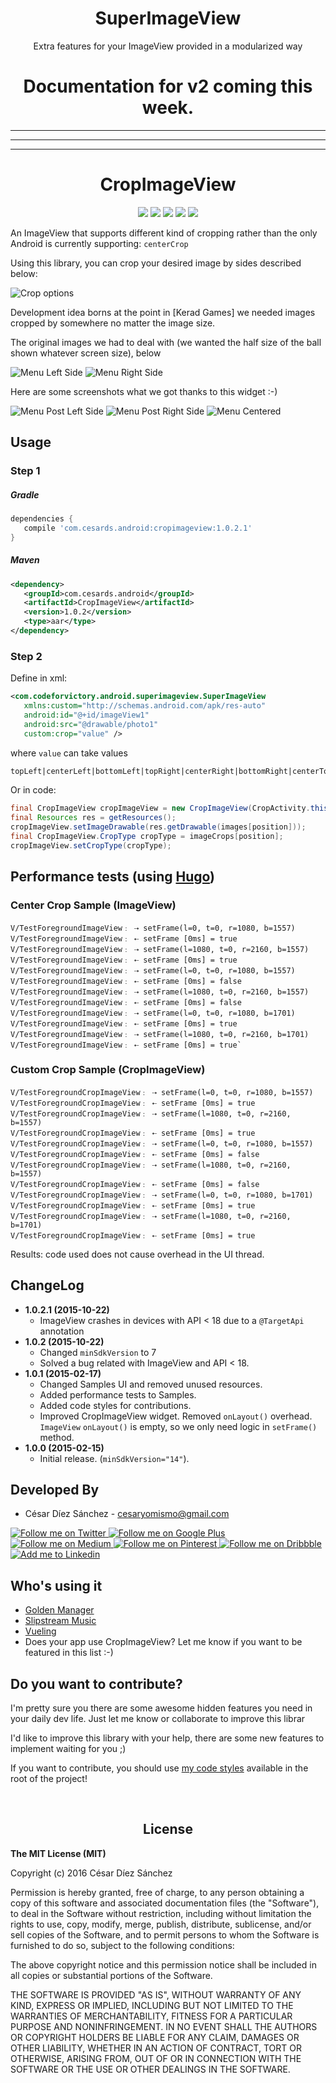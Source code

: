 <h1 align="center">SuperImageView</h1>
<p align="center">Extra features for your ImageView provided in a modularized way</p>


<h1 align="center">Documentation for v2 coming this week.</h1>

---
---
---


<h1 align="center">CropImageView</h1>
<p align="center">
  <a href="http://developer.android.com/index.html"><img src="https://img.shields.io/badge/platform-android-green.svg?style=flat-square"></a>
  <a href="https://android-arsenal.com/api?level=7"><img src="https://img.shields.io/badge/API-7%2B-brightgreen.svg?style=flat-square"></a>
  <a href="http://android-arsenal.com/details/1/1546"><img src="https://img.shields.io/badge/Android%20Arsenal-CropImageView-blue.svg?style=flat-square"></a>
  <a href="https://circleci.com/gh/cesards/CropImageView"><img src="https://img.shields.io/circleci/project/BrightFlair/PHP.Gt/master.svg?style=flat-square"></a>
  <a href="https://github.com/cesards/CropImageView/blob/master/LICENSE"><img src="https://img.shields.io/badge/license-MIT-blue.svg?style=flat-square"></a>
</p>

An ImageView that supports different kind of cropping rather than the only Android is currently supporting: `centerCrop`

Using this library, you can crop your desired image by sides described below:

![Crop options](https://github.com/cesards/CropImageView/blob/master/art/cropping.png)

Development idea borns at the point in [Kerad Games] we needed images cropped by somewhere no matter the image size.

The original images we had to deal with (we wanted the half size of the ball shown whatever screen size), below

![Menu Left Side](https://github.com/cesards/CropImageView/blob/master/art/slide_menu_left.jpg)
![Menu Right Side](https://github.com/cesards/CropImageView/blob/master/art/slide_menu_right.jpg)

Here are some screenshots what we got thanks to this widget :-)

![Menu Post Left Side](https://github.com/cesards/CropImageView/blob/master/art/crop_menu_1.png)
![Menu Post Right Side](https://github.com/cesards/CropImageView/blob/master/art/crop_menu_2.png)
![Menu Centered](https://github.com/cesards/CropImageView/blob/master/art/crop_menu_3.png)

Usage
-----
### Step 1
##### Gradle
```groovy
dependencies {
   compile 'com.cesards.android:cropimageview:1.0.2.1'
}
```
##### Maven
```xml
<dependency>
   <groupId>com.cesards.android</groupId>
   <artifactId>CropImageView</artifactId>
   <version>1.0.2</version>
   <type>aar</type>
</dependency>
```
### Step 2
Define in xml:
```xml
<com.codeforvictory.android.superimageview.SuperImageView
   xmlns:custom="http://schemas.android.com/apk/res-auto"
   android:id="@+id/imageView1"
   android:src="@drawable/photo1"
   custom:crop="value" />
```
where `value` can take values
```xml
topLeft|centerLeft|bottomLeft|topRight|centerRight|bottomRight|centerTop|centerBottom
```
Or in code:
```java
final CropImageView cropImageView = new CropImageView(CropActivity.this);
final Resources res = getResources();
cropImageView.setImageDrawable(res.getDrawable(images[position]));
final CropImageView.CropType cropType = imageCrops[position];
cropImageView.setCropType(cropType);
```
Performance tests (using [Hugo](https://github.com/jakeWharton/hugo))
---------

### Center Crop Sample (ImageView)
```
V/TestForegroundImageView﹕ ⇢ setFrame(l=0, t=0, r=1080, b=1557)
V/TestForegroundImageView﹕ ⇠ setFrame [0ms] = true
V/TestForegroundImageView﹕ ⇢ setFrame(l=1080, t=0, r=2160, b=1557)
V/TestForegroundImageView﹕ ⇠ setFrame [0ms] = true
V/TestForegroundImageView﹕ ⇢ setFrame(l=0, t=0, r=1080, b=1557)
V/TestForegroundImageView﹕ ⇠ setFrame [0ms] = false
V/TestForegroundImageView﹕ ⇢ setFrame(l=1080, t=0, r=2160, b=1557)
V/TestForegroundImageView﹕ ⇠ setFrame [0ms] = false
V/TestForegroundImageView﹕ ⇢ setFrame(l=0, t=0, r=1080, b=1701)
V/TestForegroundImageView﹕ ⇠ setFrame [0ms] = true
V/TestForegroundImageView﹕ ⇢ setFrame(l=1080, t=0, r=2160, b=1701)
V/TestForegroundImageView﹕ ⇠ setFrame [0ms] = true`
```

### Custom Crop Sample (CropImageView)
```
V/TestForegroundCropImageView﹕ ⇢ setFrame(l=0, t=0, r=1080, b=1557)
V/TestForegroundCropImageView﹕ ⇠ setFrame [0ms] = true
V/TestForegroundCropImageView﹕ ⇢ setFrame(l=1080, t=0, r=2160, b=1557)
V/TestForegroundCropImageView﹕ ⇠ setFrame [0ms] = true
V/TestForegroundCropImageView﹕ ⇢ setFrame(l=0, t=0, r=1080, b=1557)
V/TestForegroundCropImageView﹕ ⇠ setFrame [0ms] = false
V/TestForegroundCropImageView﹕ ⇢ setFrame(l=1080, t=0, r=2160, b=1557)
V/TestForegroundCropImageView﹕ ⇠ setFrame [0ms] = false
V/TestForegroundCropImageView﹕ ⇢ setFrame(l=0, t=0, r=1080, b=1701)
V/TestForegroundCropImageView﹕ ⇠ setFrame [0ms] = true
V/TestForegroundCropImageView﹕ ⇢ setFrame(l=1080, t=0, r=2160, b=1701)
V/TestForegroundCropImageView﹕ ⇠ setFrame [0ms] = true
```
Results: code used does not cause overhead in the UI thread.

ChangeLog
---------
* __1.0.2.1 (2015-10-22)__
   * ImageView crashes in devices with API < 18 due to a `@TargetApi` annotation
* __1.0.2 (2015-10-22)__
  * Changed `minSdkVersion` to 7
  * Solved a bug related with ImageView and API < 18.
* __1.0.1 (2015-02-17)__
  * Changed Samples UI and removed unused resources.
  * Added performance tests to Samples.
  * Added code styles for contributions.
  * Improved CropImageView widget. Removed `onLayout()` overhead. `ImageView` `onLayout()` is empty, so we only need logic in `setFrame()` method.
* __1.0.0 (2015-02-15)__
  * Initial release. (`minSdkVersion="14"`).

Developed By
------------
* César Díez Sánchez - <cesaryomismo@gmail.com>

<a href="https://twitter.com/menorking">
  <img alt="Follow me on Twitter" src="http://i.imgur.com/FMPxu5z.png" />
</a>
<a href="https://plus.google.com/115273462230054581675">
  <img alt="Follow me on Google Plus" src="http://i.imgur.com/KUyF398.png" />
</a>
<a href="https://medium.com/@cesards">
  <img alt="Follow me on Medium" src="http://i.imgur.com/oStZly8.png" />
</a>
<a href="https://www.pinterest.com/menorking/">
  <img alt="Follow me on Pinterest" src="http://i.imgur.com/ByWvWfX.png" />
</a>
<a href="https://dribbble.com/cesards">
  <img alt="Follow me on Dribbble" src="http://i.imgur.com/zWa8Fx3.png" />
</a>
<a href="http://www.linkedin.com/in/cesardiezsanchez">
  <img alt="Add me to Linkedin" src="http://i.imgur.com/GR52IsJ.png" />
</a>

Who's using it
--------------
* [Golden Manager](https://play.google.com/store/apps/details?id=com.keradgames.goldenmanager)
* [Slipstream Music](https://play.google.com/store/apps/details?id=com.cypher.slipstream&hl=en)
* [Vueling](https://play.google.com/store/apps/details?id=com.mo2o.vueling)
* Does your app use CropImageView? Let me know if you want to be featured in this list :-)

Do you want to contribute?
--------------------------
I'm pretty sure you there are some awesome hidden features you need in your daily dev life. Just let me know or collaborate to improve this librar

I'd like to improve this library with your help, there are some new features to implement waiting for you ;)

If you want to contribute, you should use [my code styles](https://github.com/cesards/CropImageView/blob/master/codestyles_DogmaLabs.xml) available in the root of the project!

<br>

<h2 align="center">License</h1>

__The MIT License (MIT)__

Copyright (c) 2016 César Díez Sánchez

Permission is hereby granted, free of charge, to any person obtaining a copy
of this software and associated documentation files (the "Software"), to deal
in the Software without restriction, including without limitation the rights
to use, copy, modify, merge, publish, distribute, sublicense, and/or sell
copies of the Software, and to permit persons to whom the Software is
furnished to do so, subject to the following conditions:

The above copyright notice and this permission notice shall be included in all
copies or substantial portions of the Software.

THE SOFTWARE IS PROVIDED "AS IS", WITHOUT WARRANTY OF ANY KIND, EXPRESS OR
IMPLIED, INCLUDING BUT NOT LIMITED TO THE WARRANTIES OF MERCHANTABILITY,
FITNESS FOR A PARTICULAR PURPOSE AND NONINFRINGEMENT. IN NO EVENT SHALL THE
AUTHORS OR COPYRIGHT HOLDERS BE LIABLE FOR ANY CLAIM, DAMAGES OR OTHER
LIABILITY, WHETHER IN AN ACTION OF CONTRACT, TORT OR OTHERWISE, ARISING FROM,
OUT OF OR IN CONNECTION WITH THE SOFTWARE OR THE USE OR OTHER DEALINGS IN THE
SOFTWARE.
